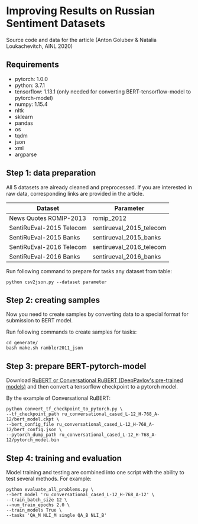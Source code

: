 # Improving Results on Russian Sentiment Datasets

Source code and data for the article (Anton Golubev & Natalia Loukachevitch, AINL 2020)

## Requirements

* pytorch: 1.0.0
* python: 3.7.1
* tensorflow: 1.13.1 (only needed for converting BERT-tensorflow-model to pytorch-model)
* numpy: 1.15.4
* nltk
* sklearn
* pandas
* os
* tqdm
* json
* xml
* argparse

## Step 1: data preparation
All 5 datasets are already cleaned and preprocessed. If you are interested in raw data, corresponding links are provided in the article.


| Dataset       | Parameter |
| ------------- | ------------- |
| News Quotes ROMIP-2013  | romip_2012  |
| SentiRuEval-2015 Telecom  | sentirueval_2015_telecom  |
| SentiRuEval-2015 Banks  | sentirueval_2015_banks  |
| SentiRuEval-2016 Telecom  | sentirueval_2016_telecom  |
| SentiRuEval-2016 Banks  | sentirueval_2016_banks  |

Run following command to prepare for tasks any dataset from table:


```
python csv2json.py --dataset parameter
```

## Step 2: creating samples
Now you need to create samples by converting data to a special format for submission to BERT model.

Run following commands to create samples for tasks:

```
cd generate/
bash make.sh rambler2011_json
```

## Step 3: prepare BERT-pytorch-model

Download [RuBERT or Conversational RuBERT (DeepPavlov's pre-trained models)](http://docs.deeppavlov.ai/en/master/features/models/bert.html) and then convert a tensorflow checkpoint to a pytorch model.

By the example of Conversational RuBERT:

```
python convert_tf_checkpoint_to_pytorch.py \
--tf_checkpoint_path ru_conversational_cased_L-12_H-768_A-12/bert_model.ckpt \
--bert_config_file ru_conversational_cased_L-12_H-768_A-12/bert_config.json \
--pytorch_dump_path ru_conversational_cased_L-12_H-768_A-12/pytorch_model.bin
```

## Step 4: training and evaluation

Model training and testing are combined into one script with the ability to test several methods. For example:

```
python evaluate_all_problems.py \
--bert_model 'ru_conversational_cased_L-12_H-768_A-12' \
--train_batch_size 12 \
--num_train_epochs 2.0 \
--train_models True \
--tasks 'QA_M NLI_M single QA_B NLI_B'
```
